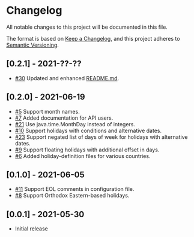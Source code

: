 # Changelog
All notable changes to this project will be documented in this file.

The format is based on [Keep a Changelog](https://keepachangelog.com/en/1.0.0/),
and this project adheres to [Semantic Versioning](https://semver.org/spec/v2.0.0.html).

## [0.2.1] - 2021-??-??

- [#30](https://github.com/itsallcode/holiday-calculator/issues/30) Updated and enhanced [README.md](README.md).

## [0.2.0] - 2021-06-19

- [#5](https://github.com/itsallcode/holiday-calculator/issues/5) Support month names.
- [#7](https://github.com/itsallcode/holiday-calculator/issues/7) Added documentation for API users.
- [#21](https://github.com/itsallcode/holiday-calculator/issues/21) Use java.time.MonthDay instead of integers.
- [#10](https://github.com/itsallcode/holiday-calculator/issues/10) Support holidays with conditions and alternative dates.
- [#23](https://github.com/itsallcode/holiday-calculator/issues/23) Support negated list of days of week for holidays with alternative dates.
- [#9](https://github.com/itsallcode/holiday-calculator/issues/9) Support floating holidays with additional offset in days.
- [#6](https://github.com/itsallcode/holiday-calculator/issues/6) Added holiday-definition files for various countries.

## [0.1.0] - 2021-06-05

- [#11](https://github.com/itsallcode/holiday-calculator/issues/11) Support EOL comments in configuration file.
- [#8](https://github.com/itsallcode/holiday-calculator/issues/8) Support Orthodox Eastern-based holidays.

## [0.0.1] - 2021-05-30

- Initial release
